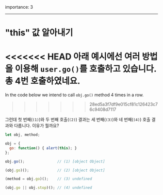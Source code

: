 importance: 3

---

# "this" 값 알아내기

<<<<<<< HEAD
아래 예시에선 여러 방법을 이용해 `user.go()`를 호출하고 있습니다. 총 4번 호출하였네요.  
=======
In the code below we intend to call `obj.go()` method 4 times in a row.
>>>>>>> 28ed5a3f7df9e015cf81c126423c76c9408d7117

그런데 첫 번째(`(1)`)와 두 번째 호출(`(2)`) 결과는 세 번째(`(3)`)와 네 번째(`(4)`) 호출 결과와 다릅니다. 이유가 뭘까요? 

```js run no-beautify
let obj, method;

obj = {
  go: function() { alert(this); }
};

obj.go();               // (1) [object Object]

(obj.go)();             // (2) [object Object]

(method = obj.go)();    // (3) undefined

(obj.go || obj.stop)(); // (4) undefined
```

